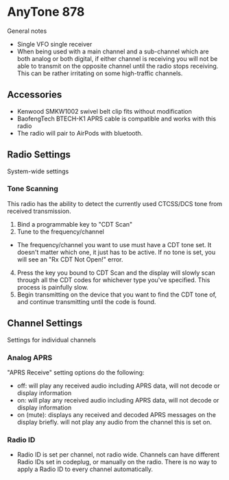 # AnyTone 878
General notes
- Single VFO single receiver
- When being used with a main channel and a sub-channel which are both analog or both digital, if either channel is receiving you will not be able to transmit on the opposite channel until the radio stops receiving. This can be rather irritating on some high-traffic channels.

## Accessories
- Kenwood SMKW1002 swivel belt clip fits without modification
- BaofengTech BTECH-K1 APRS cable is compatible and works with this radio
- The radio will pair to AirPods with bluetooth.

## Radio Settings
System-wide settings

### Tone Scanning
This radio has the ability to detect the currently used CTCSS/DCS tone from received transmission.
1. Bind a programmable key to "CDT Scan"
2. Tune to the frequency/channel
  - The frequency/channel you want to use must have a CDT tone set. It doesn't matter which one, it just has to be active. If no tone is set, you will see an "Rx CDT Not Open!" error.
4. Press the key you bound to CDT Scan and the display will slowly scan through all the CDT codes for whichever type you've specified. This process is painfully slow.
5. Begin transmitting on the device that you want to find the CDT tone of, and continue transmitting until the code is found.

## Channel Settings
Settings for individual channels

### Analog APRS
"APRS Receive" setting options do the following:
- off: will play any received audio including APRS data, will not decode or display information
- on: will play any received audio including APRS data, will not decode or display information
- on (mute): displays any received and decoded APRS messages on the display briefly. will not play any audio from the channel this is set on.

### Radio ID
- Radio ID is set per channel, not radio wide. Channels can have different Radio IDs set in codeplug, or manually on the radio. There is no way to apply a Radio ID to every channel automatically.
